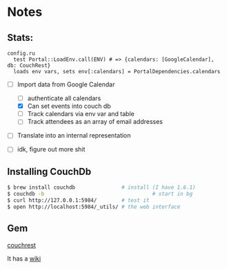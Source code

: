 Notes
=====

Stats:
------

```
config.ru
  test Portal::LoadEnv.call(ENV) # => {calendars: [GoogleCalendar], db: CouchRest}
  loads env vars, sets env[:calendars] = PortalDependencies.calendars
```


- [ ] Import data from Google Calendar
  - [ ] authenticate all calendars
  - [x] Can set events into couch db
  - [ ] Track calendars via env var and table
  - [ ] Track attendees as an array of email addresses
- [ ] Translate into an internal representation
- [ ] idk, figure out more shit


Installing CouchDb
------------------

```sh
$ brew install couchdb               # install (I have 1.6.1)
$ couchdb -b 					               # start in bg
$ curl http://127.0.0.1:5984/        # test it
$ open http://localhost:5984/_utils/ # the web interface
```

Gem
---

[couchrest](https://rubygems.org/gems/couchrest)

It has a [wiki](https://github.com/couchrest/couchrest/wiki)
